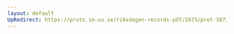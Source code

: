```yaml
---
layout: default
UpRedirect: https://pruto.im.uu.se/riksdagen-records-pdf/1873/prot-1873--ak--219/prot-1873--ak--219_005.pdf
---
```

